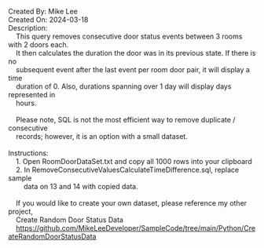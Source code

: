 Created By: Mike Lee<br />
Created On: 2024-03-18<br />
Description:<br />
&nbsp;&nbsp;&nbsp;&nbsp;This query removes consecutive door status events between 3 rooms with 2 doors each.<br />
&nbsp;&nbsp;&nbsp;&nbsp;It then calculates the duration the door was in its previous state. If there is no<br />
&nbsp;&nbsp;&nbsp;&nbsp;subsequent event after the last event per room door pair, it will display a time<br />
&nbsp;&nbsp;&nbsp;&nbsp;duration of 0. Also, durations spanning over 1 day will display days represented in<br /> 
&nbsp;&nbsp;&nbsp;&nbsp;hours.
<br /><br />
&nbsp;&nbsp;&nbsp;&nbsp;Please note, SQL is not the most efficient way to remove duplicate / consecutive<br />
&nbsp;&nbsp;&nbsp;&nbsp;records; however, it is an option with a small dataset.
<br /><br />
Instructions:<br />
&nbsp;&nbsp;&nbsp;&nbsp;1. Open RoomDoorDataSet.txt and copy all 1000 rows into your clipboard<br />
&nbsp;&nbsp;&nbsp;&nbsp;2. In RemoveConsecutiveValuesCalculateTimeDifference.sql, replace sample<br />
&nbsp;&nbsp;&nbsp;&nbsp;&nbsp;&nbsp;&nbsp; data on 13 and 14 with copied data.
<br /><br />
&nbsp;&nbsp;&nbsp;&nbsp;If you would like to create your own dataset, please reference my other project,<br />
&nbsp;&nbsp;&nbsp;&nbsp;Create Random Door Status Data<br />
&nbsp;&nbsp;&nbsp;&nbsp;https://github.com/MikeLeeDeveloper/SampleCode/tree/main/Python/CreateRandomDoorStatusData
